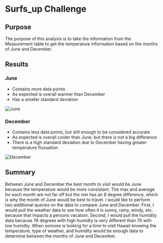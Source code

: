 # Surfs_up Challenge

## Purpose

The purpose of this analysis is to take the information from the Measurement table to get the temperature information based on the months of June and December. 

## Results
### June

- Contains more data points
- As expected is overall warmer than December
- Has a smaller standard deviation

![June](https://user-images.githubusercontent.com/95730434/156924292-c07f8109-c0c4-4265-b547-a1435b5dbb05.png)
### December

- Contains less data points, but still enough to be considered accurate
- As expected is overall cooler than June, but there is not a big difference
- There is a high standard deviation due to December having greater temperature fluxuation

![December](https://user-images.githubusercontent.com/95730434/156924310-4e64a7e6-d511-4c76-8dd9-90a4cb5890ab.png)

## Summary

Between June and December the best month to visit would be June because the temperature would be more consistant. The max and average for each month are not far off but the min has an 8 degree difference, which is why the month of June would be best to travel. I would like to perform two additional queries on the data to compare June and December. First, I would pull the weather data to see how often it is sunny, rainy, windy, etc. because that impacts a persons vacation. Second, I would pull the humidity data because 76 degrees with high humidty is very different than 76 with low humidty. When somone is looking for a time to visit Hawaii knowing the temperature, type of weather, and humidity would be enough data to determine between the months of June and December.